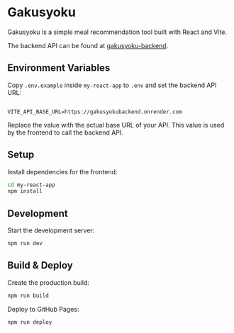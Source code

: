 # Gakusyoku

Gakusyoku is a simple meal recommendation tool built with React and Vite.

The backend API can be found at [gakusyoku-backend](https://github.com/matuhiro97/gakusyoku-backend).

## Environment Variables

Copy `.env.example` inside `my-react-app` to `.env` and set the backend API URL:

```

VITE_API_BASE_URL=https://gakusyokubackend.onrender.com

```

Replace the value with the actual base URL of your API. This value is used by the frontend to call the backend API.

## Setup

Install dependencies for the frontend:

```bash
cd my-react-app
npm install
```

## Development

Start the development server:

```bash
npm run dev
```

## Build & Deploy

Create the production build:

```bash
npm run build
```

Deploy to GitHub Pages:

```bash
npm run deploy
```


